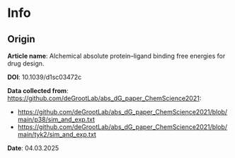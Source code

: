 # Info

## Origin

**Article name**: Alchemical absolute protein–ligand binding free energies for drug design.

**DOI**: 10.1039/d1sc03472c

**Data collected from**: https://github.com/deGrootLab/abs_dG_paper_ChemScience2021:

- https://github.com/deGrootLab/abs_dG_paper_ChemScience2021/blob/main/p38/sim_and_exp.txt
- https://github.com/deGrootLab/abs_dG_paper_ChemScience2021/blob/main/tyk2/sim_and_exp.txt

**Date**: 04.03.2025
